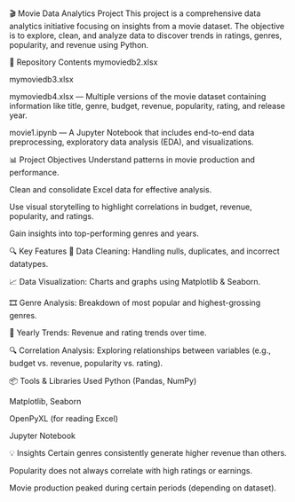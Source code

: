 🎬 Movie Data Analytics Project
This project is a comprehensive data analytics initiative focusing on insights from a movie dataset. The objective is to explore, clean, and analyze data to discover trends in ratings, genres, popularity, and revenue using Python.

📁 Repository Contents
mymoviedb2.xlsx

mymoviedb3.xlsx

mymoviedb4.xlsx — Multiple versions of the movie dataset containing information like title, genre, budget, revenue, popularity, rating, and release year.

movie1.ipynb — A Jupyter Notebook that includes end-to-end data preprocessing, exploratory data analysis (EDA), and visualizations.

📊 Project Objectives
Understand patterns in movie production and performance.

Clean and consolidate Excel data for effective analysis.

Use visual storytelling to highlight correlations in budget, revenue, popularity, and ratings.

Gain insights into top-performing genres and years.

🔍 Key Features
🧹 Data Cleaning: Handling nulls, duplicates, and incorrect datatypes.

📈 Data Visualization: Charts and graphs using Matplotlib & Seaborn.

🎞️ Genre Analysis: Breakdown of most popular and highest-grossing genres.

📆 Yearly Trends: Revenue and rating trends over time.

🔍 Correlation Analysis: Exploring relationships between variables (e.g., budget vs. revenue, popularity vs. rating).

📦 Tools & Libraries Used
Python (Pandas, NumPy)

Matplotlib, Seaborn

OpenPyXL (for reading Excel)

Jupyter Notebook

💡 Insights
Certain genres consistently generate higher revenue than others.

Popularity does not always correlate with high ratings or earnings.

Movie production peaked during certain periods (depending on dataset).
